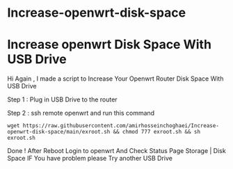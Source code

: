 # Increase-openwrt-disk-space

# Increase openwrt Disk Space With USB Drive

Hi Again , I made a script to Increase Your Openwrt Router Disk Space With USB Drive

Step 1 : Plug in USB Drive to the router

Step 2 : ssh remote openwrt and run this command

```
wget https://raw.githubusercontent.com/amirhosseinchoghaei/Increase-openwrt-disk-space/main/exroot.sh && chmod 777 exroot.sh && sh exroot.sh
```

Done ! After Reboot Login to openwrt And Check Status Page Storage | Disk Space
IF You have problem please Try another USB Drive
